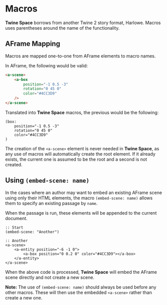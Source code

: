 # Macros

**Twine Space** borrows from another Twine 2 story format, Harlowe. Macros uses parentheses around the name of the functionality.

## AFrame Mapping

Macros are mapped one-to-one from AFrame elements to macro names.

In AFrame, the following would be valid:

```html
<a-scene>
    <a-box 
        position="-1 0.5 -3"
        rotation="0 45 0"
        color="#4CC3D9"
    />
</a-scene>
```

Translated into **Twine Space** macros, the previous would be the following:

```twee
(box: 
    position="-1 0.5 -3"
    rotation="0 45 0"
    color="#4CC3D9"
)
```

The creation of the `<a-scene>` element is never needed in **Twine Space**, as any use of macros will automatically create the root element. If it already exists, the current one is assumed to be the root and a second is not created.

## Using `(embed-scene: name)`

In the cases where an author may want to embed an existing AFrame scene using only their HTML elements, the macro `(embed-scene: name)` allows them to specify an existing passage by `name`. 

When the passage is run, these elements will be appended to the current document.

```twee
:: Start
(embed-scene: "Another")

:: Another
<a-scene>
    <a-entity position="-6 -1 0">
        <a-box position="0 0.2 0" color="#4CC3D9"></a-box>
    </a-entity>
</a-scene>
```

When the above code is processed, **Twine Space** will embed the AFrame scene directly and not create a new scene.

**Note:** The use of `(embed-scene: name)` should always be used before any other macros. These will then use the embedded `<a-scene>` rather than create a new one.
